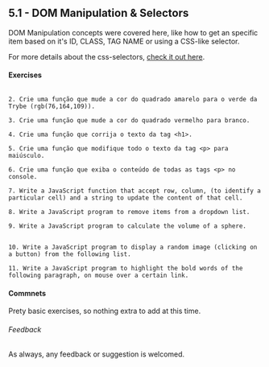 ## 5.1 - DOM Manipulation & Selectors

DOM Manipulation concepts were covered here, like how to get an specific item based on it's ID, CLASS, TAG NAME or using a CSS-like selector.

For more details about the css-selectors, [check it out here](https://www.w3schools.com/cssref/css_selectors.asp).

#### Exercises

```1. Crie uma função que mude o texto na tag <p> para uma descrição de como você se vê daqui a 2 anos. (Não gaste tempo pensando no texto e sim realizando o exercício)

2. Crie uma função que mude a cor do quadrado amarelo para o verde da Trybe (rgb(76,164,109)).

3. Crie uma função que mude a cor do quadrado vermelho para branco.

4. Crie uma função que corrija o texto da tag <h1>.

5. Crie uma função que modifique todo o texto da tag <p> para maiúsculo.

6. Crie uma função que exiba o conteúdo de todas as tags <p> no console.

7. Write a JavaScript function that accept row, column, (to identify a particular cell) and a string to update the content of that cell.

8. Write a JavaScript program to remove items from a dropdown list.

9. Write a JavaScript program to calculate the volume of a sphere.


10. Write a JavaScript program to display a random image (clicking on a button) from the following list.

11. Write a JavaScript program to highlight the bold words of the following paragraph, on mouse over a certain link.
```

#### Commnets

Prety basic exercises, so nothing extra to add at this time.

###### Feedback

As always, any feedback or suggestion is welcomed.
